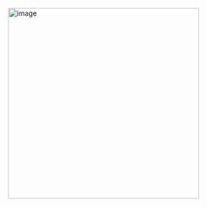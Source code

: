 <img width="389" alt="image" src="https://github.com/user-attachments/assets/9e2fe99a-dd81-415b-b9e4-e06816bab0fc">
